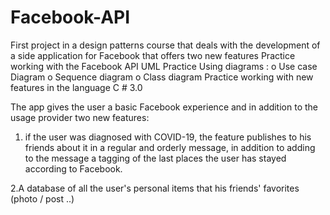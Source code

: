 # Facebook-API
First project in a design patterns course that deals with the development of a side application for Facebook that offers two new features
Practice working with the Facebook API UML
Practice Using diagrams :
o Use case Diagram 
o Sequence diagram
o Class diagram
Practice working with new features in the language C # 3.0

The app gives the user a basic Facebook experience and in addition to the usage provider two new features:
1. if the user was diagnosed with COVID-19, the feature publishes to his friends about it in a regular and orderly message,
in addition to adding to the message a tagging of the last places the user has stayed according to Facebook.

2.A database of all the user's personal items that his friends' favorites (photo / post ..)
